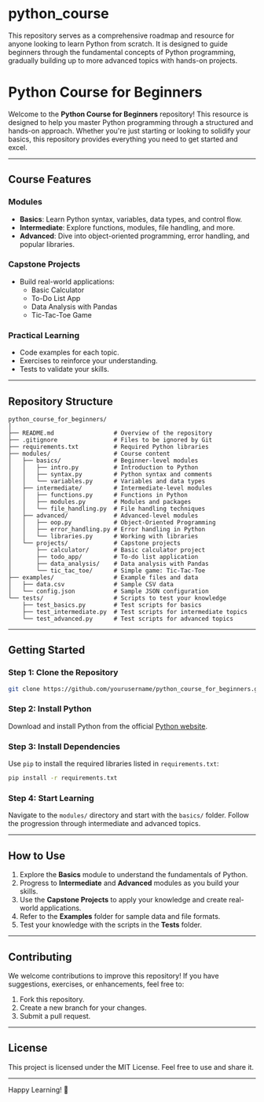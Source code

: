 # python_course
This repository serves as a comprehensive roadmap and resource for anyone looking to learn Python from scratch. It is designed to guide beginners through the fundamental concepts of Python programming, gradually building up to more advanced topics with hands-on projects.

# Python Course for Beginners

Welcome to the **Python Course for Beginners** repository! This resource is designed to help you master Python programming through a structured and hands-on approach. Whether you're just starting or looking to solidify your basics, this repository provides everything you need to get started and excel.

---

## **Course Features**

### **Modules**
- **Basics**: Learn Python syntax, variables, data types, and control flow.
- **Intermediate**: Explore functions, modules, file handling, and more.
- **Advanced**: Dive into object-oriented programming, error handling, and popular libraries.

### **Capstone Projects**
- Build real-world applications:
  - Basic Calculator
  - To-Do List App
  - Data Analysis with Pandas
  - Tic-Tac-Toe Game

### **Practical Learning**
- Code examples for each topic.
- Exercises to reinforce your understanding.
- Tests to validate your skills.

---

## **Repository Structure**

```
python_course_for_beginners/
│
├── README.md                 # Overview of the repository
├── .gitignore                # Files to be ignored by Git
├── requirements.txt          # Required Python libraries
├── modules/                  # Course content
│   ├── basics/               # Beginner-level modules
│   │   ├── intro.py          # Introduction to Python
│   │   ├── syntax.py         # Python syntax and comments
│   │   └── variables.py      # Variables and data types
│   ├── intermediate/         # Intermediate-level modules
│   │   ├── functions.py      # Functions in Python
│   │   ├── modules.py        # Modules and packages
│   │   └── file_handling.py  # File handling techniques
│   ├── advanced/             # Advanced-level modules
│   │   ├── oop.py            # Object-Oriented Programming
│   │   ├── error_handling.py # Error handling in Python
│   │   └── libraries.py      # Working with libraries
│   └── projects/             # Capstone projects
│       ├── calculator/       # Basic calculator project
│       ├── todo_app/         # To-do list application
│       ├── data_analysis/    # Data analysis with Pandas
│       └── tic_tac_toe/      # Simple game: Tic-Tac-Toe
├── examples/                 # Example files and data
│   ├── data.csv              # Sample CSV data
│   └── config.json           # Sample JSON configuration
└── tests/                    # Scripts to test your knowledge
    ├── test_basics.py        # Test scripts for basics
    ├── test_intermediate.py  # Test scripts for intermediate topics
    └── test_advanced.py      # Test scripts for advanced topics
```

---

## **Getting Started**

### **Step 1: Clone the Repository**
```bash
git clone https://github.com/yourusername/python_course_for_beginners.git
```

### **Step 2: Install Python**
Download and install Python from the official [Python website](https://www.python.org/downloads/).

### **Step 3: Install Dependencies**
Use `pip` to install the required libraries listed in `requirements.txt`:
```bash
pip install -r requirements.txt
```

### **Step 4: Start Learning**
Navigate to the `modules/` directory and start with the `basics/` folder. Follow the progression through intermediate and advanced topics.

---

## **How to Use**
1. Explore the **Basics** module to understand the fundamentals of Python.
2. Progress to **Intermediate** and **Advanced** modules as you build your skills.
3. Use the **Capstone Projects** to apply your knowledge and create real-world applications.
4. Refer to the **Examples** folder for sample data and file formats.
5. Test your knowledge with the scripts in the **Tests** folder.

---

## **Contributing**
We welcome contributions to improve this repository! If you have suggestions, exercises, or enhancements, feel free to:
1. Fork this repository.
2. Create a new branch for your changes.
3. Submit a pull request.

---

## **License**
This project is licensed under the MIT License. Feel free to use and share it.

---

Happy Learning! 🚀
